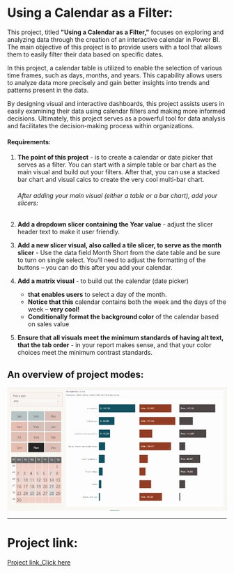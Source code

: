 # Using a Calendar as a Filter:

This project, titled **"Using a Calendar as a Filter,"** focuses on exploring and analyzing data through the creation of an interactive calendar in Power BI. The main objective of this project is to provide users with a tool that allows them to easily filter their data based on specific dates.

In this project, a calendar table is utilized to enable the selection of various time frames, such as days, months, and years. This capability allows users to analyze data more precisely and gain better insights into trends and patterns present in the data.

By designing visual and interactive dashboards, this project assists users in easily examining their data using calendar filters and making more informed decisions. Ultimately, this project serves as a powerful tool for data analysis and facilitates the decision-making process within organizations.



#### Requirements:

1. **The point of this project** - is to create a calendar or date picker that serves as a filter. You can start with a simple table or bar chart as the main visual and build out your filters. After that, you can use a stacked bar chart and visual calcs to create the very cool multi-bar chart. 

   ###### After adding your main visual (either a table or a bar chart), add your slicers:

2.  **Add a dropdown slicer containing the Year value** - adjust the slicer header text to make it user friendly.

3. **Add a new slicer visual, also called a tile slicer, to serve as the month slicer** - Use the data field Month Short from the date table and be sure to turn on single select. You’ll need to adjust the formatting of the buttons – you can do this after you add your calendar.

4. **Add a matrix visual** - to build out the calendar (date picker)

   - **that enables users** to select a day of the month.
   - **Notice that this** calendar contains both the week and the days of the week – **very cool!**
   - **Conditionally format the background color** of the calendar based on sales value

 5. **Ensure that all visuals meet the minimum standards of having alt text, that the tab order** - in your report makes sense, and that your color choices meet the minimum contrast standards.

## An overview of project modes:

![CAL](https://github.com/fazelif/Visualization-with-PowerBI/blob/main/Visual-Sample/Pictures/CAL.PNG)


-----------------------------------------------------------------------------------------------------------------------------------------------------------------

# Project link:

[Project link_Click here](https://github.com/fazelif/Visualization-with-PowerBI/blob/main/Visual-Sample/Projects/Project_Using%20a%20Calendar%20as%20a%20Filter/F_Use%20a%20Calendar%20as%20a%20Filter.pbix)


